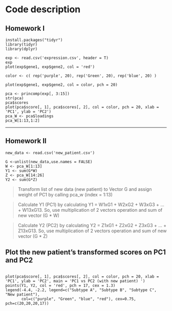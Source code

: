 # Code description

## Homework I

```
install.packages("tidyr")
library(tidyr)
library(dplyr)

exp <- read.csv('expression.csv', header = T)
exp
plot(exp$gene1, exp$gene2, col = 'red')

color <- c( rep('purple', 20), rep('Green', 20), rep('blue', 20) )

plot(exp$gene1, exp$gene2, col = color, pch = 20)

pca <- princomp(exp[, 3:15])
str(pca)
pca$scores 
plot(pca$score[, 1], pca$scores[, 2], col = color, pch = 20, xlab = 'PC1', ylab = 'PC2')
pca_W <- pca$loadings
pca_W[1:13,1:2]
```

---

## Homework II


```
new_data <- read.csv('new_patient.csv')

G <-unlist(new_data,use.names = FALSE)
W <- pca_W[1:13]
Y1 <- sum(G*W)
Z <- pca_W[14:26]
Y2 <- sum(G*Z)

```

> Transform list of new data (new patient) to Vector G  and assign weight of PC1 by calling pca_w (index = 1:13)

> Calculate Y1 (PC1) by calculating Y1 = W1xG1 + W2xG2 + W3xG3 + ... + W13xG13. So, use multiplication of 2 vectors operation and sum of new vector (G * W) 

> Calculate Y2 (PC2) by calculating Y2 = Z1xG1 + Z2xG2 + Z3xG3 + ... + Z13xG13. So, use multiplication of 2 vectors operation and sum of new vector (G * Z)


## Plot the new patient’s transformed scores on PC1 and PC2

```

plot(pca$score[, 1], pca$scores[, 2], col = color, pch = 20, xlab = 'PC1', ylab = 'PC2', main = 'PC1 vs PC2 (with new patient) ')
points(Y1, Y2, col = 'red', pch = 17, cex = 1.3)
legend(-4.4, -2.2, legend=c("Subtype A", "Subtype B", "Subtype C", "New patient"),
       col=c("purple", "Green", "blue", "red"), cex=0.75, pch=c(20,20,20,17))

```

